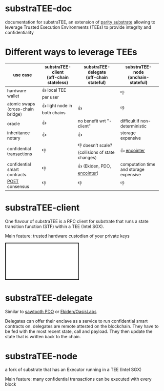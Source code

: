 # substraTEE-doc
documentation for substraTEE, an extension of [parity substrate](https://github.com/paritytech/substrate) allowing to leverage Trusted Execution Environments (TEEs) to provide integrity and confidentiality

# Different ways to leverage TEEs

| use case | substraTEE-client <br>(off-chain stateless) | substraTEE-delegate<br> (off-chain stateful) | substraTEE-node<br> (onchain-stateful) |
|----------|-------------------|----------------|-----------------|
|hardware wallet| :+1: local TEE per user | | :thumbsdown:|
|atomic swaps<br>(cross-chain bridge)| :+1: light node in both chains | :+1: | :thumbsdown: |
|oracle| :+1: | no benefit wrt "-client" | difficult if non-deterministic |
|inheritance notary| :+1: | :+1: | storage expensive |
|confidential transactions| :thumbsdown: | :thumbsdown: doesn't scale? (collisions of state changes) | :+1: [encointer](https://encointer.org) |
|confidential smart contracts |:thumbsdown: | :+1: (Ekiden, PDO, [encointer](https://encointer.org)) | computation time and storage expensive|
| [POET](https://sawtooth.hyperledger.org/docs/core/releases/1.0/architecture/poet.html) consensus | :thumbsdown: | :thumbsdown: | :thumbsdown: |


# substraTEE-client
One flavour of substraTEE is a RPC client for substrate that runs a state transition function (STF) within a TEE (Intel SGX). 

Main feature: trusted hardware custodian of your private keys

![substraTEE-client](./substraTEE-client-overview.svg)

# substraTEE-delegate
Similar to [sawtooth PDO](https://github.com/hyperledger-labs/private-data-objects) or [Ekiden/OasisLabs](https://www.oasislabs.com/)

Delegates can offer their enclave as a service to run confidential smart contracts on. delegates are remote attested on the blockchain. They have to be fed with the most recent state, call and payload. They then update the state that is written back to the chain.

# substraTEE-node
a fork of substrate that has an Executor running in a TEE (Intel SGX)

Main feature: many confidential transactions can be executed with every block
